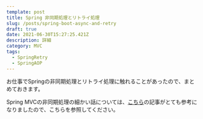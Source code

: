 ```yaml
---
template: post
title: Spring 非同期処理とリトライ処理
slug: /posts/spring-boot-async-and-retry
draft: true
date: 2021-06-30T15:27:25.421Z
description: 詳細
category: MVC
tags:
  - SpringRetry
  - SpringAOP
---
```

お仕事でSpringの非同期処理とリトライ処理に触れることがあったので、まとめておきます。

Spring MVCの非同期処理の細かい話については、[こちら](https://qiita.com/kazuki43zoo/items/ce88dea403c596249e8a)の記事がとても参考になりましたので、こちらを参照してください。


